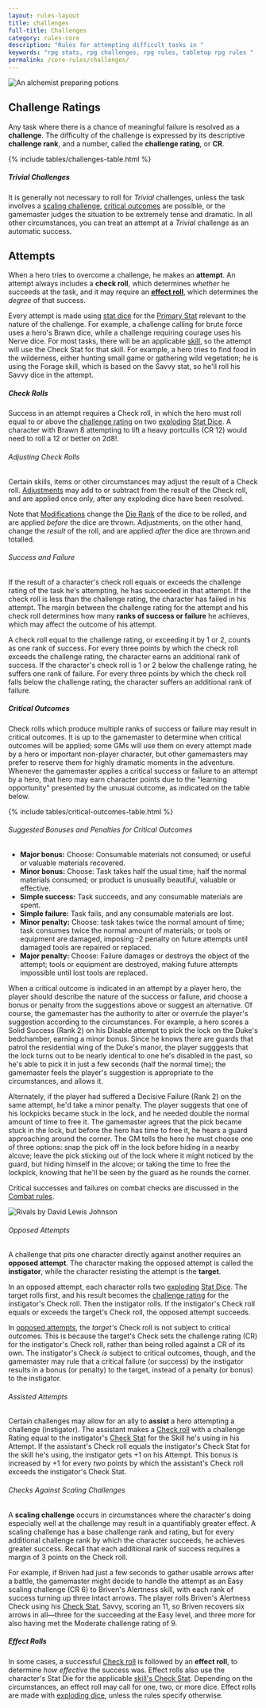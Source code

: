 ```yaml
---
layout: rules-layout
title: challenges
full-title: Challenges
category: rules-core
description: "Rules for attempting difficult tasks in "
keywords: "rpg stats, rpg challenges, rpg rules, tabletop rpg rules "
permalink: /core-rules/challenges/
---
```


<div class="ph-col-12">
  <img src="{{site.baseurl}}/img/potionmaker-JoyceMaureira-400x198.jpg" srcset="{{site.baseurl}}/img/potionmaker-JoyceMaureira-800x395.jpg 800w, {{site.baseurl}}/img/potionmaker-JoyceMaureira-1200x592.jpg 1200w" class="border-thin" alt="An alchemist preparing potions" title="Potionmaker - Public domain image by Joyce Maureira">
</div>


<h2 id="challenge-rating">Challenge Ratings</h2>
<p>Any task where there is a chance of meaningful failure is resolved as a <strong>challenge</strong>. The difficulty of the challenge is expressed by its descriptive <strong>challenge rank</strong>, and a number, called the <strong>challenge rating</strong>, or <strong>CR</strong>.</p>

{% include tables/challenges-table.html %}

<h5>Trivial Challenges</h5>
<p>It is generally not necessary to roll for <em>Trivial</em> challenges, unless the task involves a <a href="#scaling-challenges">scaling challenge</a>, <a href="#critical-outcomes">critical outcomes</a> are possible, or the gamemaster judges the situation to be extremely tense and dramatic. In all other circumstances, you can treat an attempt at a <em>Trivial</em> challenge as an automatic success.</p>

<h2 id="attempts" class="new-page">Attempts</h2>
<p>When a hero tries to overcome a challenge, he makes an <strong>attempt</strong>. An attempt always includes a <strong>check roll</strong>, which determines <em>whether</em> he succeeds at the task, and it may require an <strong><a href="#effect-rolls">effect roll</a></strong>, which determines the <em>degree</em> of that success.</p>
<p>Every attempt is made using <a href="{{site.baseurl}}/core-rules/characters/#stat-dice">stat dice</a> for the <a href="{{site.baseurl}}/core-rules/characters/#stats">Primary Stat</a> relevant to the nature of the challenge. For example, a challenge calling for brute force uses a hero's Brawn dice, while a challenge requiring courage uses his Nerve dice. For most tasks, there will be an applicable <a href="#skills">skill</a>, so the attempt will use the Check Stat for that skill. For example, a hero tries to find food in the wilderness, either hunting small game or gathering wild vegetation; he is using the Forage skill, which is based on the Savvy stat, so he'll roll his Savvy dice in the attempt.</p>

<h5 id="check-rolls">Check Rolls</h5>
<p>Success in an attempt requires a Check roll, in which the hero must roll equal to or above the <a href="#challenges">challenge rating</a> on two <a href="{{site.baseurl}}/core-rules/dice/#exploding-dice">exploding</a> <a href="{{site.baseurl}}/core-rules/characters/#stat-dice">Stat Dice</a>. A character with Brawn 8 attempting to lift a heavy portcullis (CR 12) would need to roll a 12 or better on 2d8!.</p>

<h6>Adjusting Check Rolls</h6>
<p>Certain skills, items or other circumstances may adjust the result of a Check roll. <a href="{{site.baseurl}}/core-rules/dice/#adjustments">Adjustments</a> may add to or subtract from the result of the Check roll, and are applied once only, after any exploding dice have been resolved.</p>
<p>Note that <a href="{{site.baseurl}}/core-rules/dice/#modifying-dice">Modifications</a> change the <a href="{{site.baseurl}}/core-rules/dice/#die-rank">Die Rank</a> of the dice to be rolled, and are applied <em>before</em> the dice are thrown. Adjustments, on the other hand, change the <em>result</em> of the roll, and are applied <em>after</em> the dice are thrown and totalled.</p>

<h6 id="success-failure">Success and Failure</h6>
<p>If the result of a character's check roll equals or exceeds the challenge rating of the task he's attempting, he has succeeded in that attempt. If the check roll is less than the challenge rating, the character has failed in his attempt. The margin between the challenge rating for the attempt and his check roll determines how many <strong>ranks of success or failure</strong> he achieves, which may affect the outcome of his attempt.</p>
<p>A check roll equal to the challenge rating, or exceeding it by 1 or 2, counts as one rank of success. For every three points by which the check roll exceeds the challenge rating, the character earns an additional rank of success. If the character's check roll is 1 or 2 below the challenge rating, he suffers one rank of failure. For every three points by which the check roll falls below the challenge rating, the character suffers an additional rank of failure.</p>

<h5 id="critical-outcomes">Critical Outcomes</h5>
<p>Check rolls which produce multiple ranks of success or failure may result in critical outcomes. It is up to the gamemaster to determine when critical outcomes will be applied; some GMs will use them on every attempt made by a hero or important non-player character, but other gamemasters may prefer to reserve them for highly dramatic moments in the adventure. Whenever the gamemaster applies a critical success or failure to an attempt by a hero, that hero may earn character points due to the "learning opportunity" presented by the unusual outcome, as indicated on the table below.</p>

{% include tables/critical-outcomes-table.html %}


<h6>Suggested Bonuses and Penalties for Critical Outcomes</h6>
<ul>
  <li><strong>Major bonus:</strong> Choose: Consumable materials not consumed; or useful or valuable materials recovered.</li>
  <li><strong>Minor bonus:</strong> Choose: Task takes half the usual time; half the normal materials consumed; or product is unusually beautiful, valuable or effective.</li>
  <li><strong>Simple success:</strong> Task succeeds, and any consumable materials are spent.</li>
  <li><strong>Simple failure:</strong> Task fails, and any consumable materials are lost.</li>
  <li><strong>Minor penalty:</strong> Choose: task takes twice the normal amount of time; task consumes twice the normal amount of materials; or tools or equipment are damaged, imposing -2 penalty on future attempts until damaged tools are repaired or replaced.</li>
  <li><strong>Major penalty:</strong> Choose: Failure damages or destroys the object of the attempt; tools or equipment are destroyed, making future attempts impossible until lost tools are replaced.</li>
</ul>

<p>When a critical outcome is indicated in an attempt by a player hero, the player should describe the nature of the success or failure, and choose a bonus or penalty from the suggestions above or suggest an alternative. Of course, the gamemaster has the authority to alter or overrule the player's suggestion according to the circumstances. For example, a hero scores a Solid Success (Rank 2) on his Disable attempt to pick the lock on the Duke's bedchamber, earning a minor bonus. Since he knows there are guards that patrol the residential wing of the Duke's manor, the player sugggests that the lock turns out to be nearly identical to one he's disabled in the past, so he's able to pick it in just a few seconds (half the normal time); the gamemaster feels the player's suggestion is appropriate to the circumstances, and allows it.</p>
<p>Alternately, if the player had suffered a Decisive Failure (Rank 2) on the same attempt, he'd take a minor penalty. The player suggests that one of his lockpicks became stuck in the lock, and he needed double the normal amount of time to free it. The gamemaster agrees that the pick became stuck in the lock, but before the hero has time to free it, he hears a guard approaching around the corner. The GM tells the hero he must choose one of three options: snap the pick off in the lock before hiding in a nearby alcove; leave the pick sticking out of the lock where it might noticed by the guard, but hiding himself in the alcove; or taking the time to free the lockpick, knowing that he'll be seen by the guard as he rounds the corner.</p>

<p>Critical successes and failures on combat checks are discussed in the <a href="{{site.baseurl}}/core-rules/combat/#combat-critical-outcomes">Combat rules</a>.</p>

<div class="ph-ins-50 tab-ins-33 cmp-ins-33 ftrm-mar">
<img src="{{site.baseurl}}/img/rivals-DavidLewisJohnson-250x216.jpg" srcset="{{site.baseurl}}/img/rivals-DavidLewisJohnson-400x345.jpg 400w, {{site.baseurl}}/img/rivals-DavidLewisJohnson-700x603.jpg 700w, {{site.baseurl}}/img/rivals-DavidLewisJohnson-1000x861.jpg 1000w" size="50vw" class="border-thin" alt="Rivals by David Lewis Johnson" title="Rivals - Public domain image by David Lewis Johnson">
</div>

<h6 id="opposed-attempts">Opposed Attempts</h6>
<p>A challenge that pits one character directly against another requires an <strong>opposed attempt</strong>. The character making the opposed attempt is called the <span id="instigator"><strong>instigator</strong></span>, while the character resisting the attempt is the <span id="target"><strong>target</strong></span>.</p>
<p>In an opposed attempt, each character rolls two <a href="{{site.baseurl}}/core-rules/dice/#exploding-dice">exploding</a> <a href="{{site.baseurl}}/core-rules/characters/#stat-dice">Stat Dice</a>. The target rolls first, and his result becomes the <a href="#challenges">challenge rating</a> for the instigator's Check roll. Then the instigator rolls. If the instigator's Check roll equals or exceeds the target's Check roll, the opposed attempt succeeds.</p>

<p>In <a href="#opposed-attempts">opposed attempts</a>, the <em>target's</em> Check roll is not subject to critical outcomes. This is because the target's Check sets the challenge rating (CR) for the instigator's Check roll, rather than being rolled against a CR of its own. The instigator's Check <em>is</em> subject to critical outcomes, though, and the gamemaster may rule that a critical failure (or success) by the instigator results in a bonus (or penalty) to the target, instead of a penalty (or bonus) to the instigator.</p>

<div class="no-break">
<h6 id="assisted-attempts">Assisted Attempts</h6>
<p>Certain challenges may allow for an ally to <strong>assist</strong> a hero attempting a challenge (instigator). The assistant makes a <a href="#check-rolls">Check roll</a> with a challenge Rating equal to the instigator's <a href="{{site.baseurl}}/core-rules/skills/#skills">Check Stat</a> for the Skill he's using in his Attempt. If the assistant's Check roll equals the instigator's Check Stat for the skill he's using, the instigator gets +1 on his Attempt. This bonus is increased by +1 for every <em>two</em> points by which the assistant's Check roll exceeds the instigator's Check Stat.</p>
</div>

<h6 id="scaling-challenges">Checks Against Scaling Challenges</h6>
<p>A <strong>scaling challenge</strong> occurs in circumstances where the character's doing especially well at the challenge may result in a quantifiably greater effect. A scaling challenge has a base challenge rank and rating, but for every additional challenge rank by which the character succeeds, he achieves greater success. Recall that each additional rank of success requires a margin of 3 points on the Check roll.</p>

<p>For example, if Briven had just a few seconds to gather usable arrows after a battle, the gamemaster might decide to handle the attempt as an Easy scaling challenge (CR 6) to Briven's Alertness skill, with each rank of success turning up three intact arrows. The player rolls Briven's Alertness Check using his <a href="{{site.baseurl}}/core-rules/skills/#skills">Check Stat</a>, Savvy, scoring an 11, so Briven recovers six arrows in all&mdash;three for the succeeding at the Easy level, and three more for also having met the Moderate challenge rating of 9.</p>




<h5 id="effect-rolls">Effect Rolls</h5>
<p>In some cases, a successful <a href="#check-rolls">Check roll</a> is followed by an <strong>effect roll</strong>, to determine <em>how effective</em> the success was. Effect rolls also use the character's Stat Die for the applicable <a href="{{site.baseurl}}/core-rules/skills/#skills">skill's Check Stat</a>. Depending on the circumstances, an effect roll may call for one, two, or more dice. Effect rolls are made with <a href="{{site.baseurl}}/core-rules/dice/#exploding-dice">exploding dice</a>, unless the rules specify otherwise.</p>

